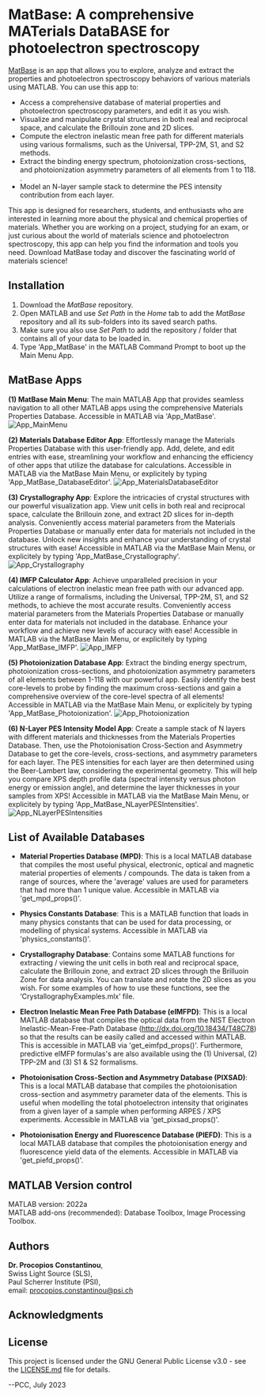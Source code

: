 # MatBase: A comprehensive MATerials DataBASE for photoelectron spectroscopy

[MatBase](https://github.com/c0deta1ker/MatBase) is an app that allows you to explore, analyze and extract the properties and photoelectron spectroscopy behaviors of various materials using MATLAB. You can use this app to:  
- Access a comprehensive database of material properties and photoelectron spectroscopy parameters, and edit it as you wish.  
- Visualize and manipulate crystal structures in both real and reciprocal space, and calculate the Brillouin zone and 2D slices. 
- Compute the electron inelastic mean free path for different materials using various formalisms, such as the Universal, TPP-2M, S1, and S2 methods.  
- Extract the binding energy spectrum, photoionization cross-sections, and photoionization asymmetry parameters of all elements from 1 to 118.  .  
- Model an N-layer sample stack to determine the PES intensity contribution from each layer.  


This app is designed for researchers, students, and enthusiasts who are interested in learning more about the physical and chemical properties of materials. Whether you are working on a project, studying for an exam, or just curious about the world of materials science and photoelectron spectroscopy, this app can help you find the information and tools you need. Download MatBase today and discover the fascinating world of materials science!

## Installation  
1. Download the *MatBase* repository.
2. Open MATLAB and use *Set Path* in the *Home* tab to add the *MatBase* repository and all its sub-folders into its saved search paths.
3. Make sure you also use *Set Path* to add the repository / folder that contains all of your data to be loaded in.
4. Type 'App_MatBase' in the MATLAB Command Prompt to boot up the Main Menu App.

## MatBase Apps
**(1) MatBase Main Menu**: The main MATLAB App that provides seamless navigation to all other MATLAB apps using the comprehensive Materials Properties Database. Accessible in MATLAB via 'App_MatBase'.
![App_MainMenu](MatBase-v1.0.1/0_ReadMeImages/App_MainMenu.png)  

**(2) Materials Database Editor App**: Effortlessly manage the Materials Properties Database with this user-friendly app. Add, delete, and edit entries with ease, streamlining your workflow and enhancing the efficiency of other apps that utilize the database for calculations. Accessible in MATLAB via the MatBase Main Menu, or explicitely by typing 'App_MatBase_DatabaseEditor'.
![App_MaterialsDatabaseEditor](MatBase-v1.0.1/0_ReadMeImages/App_MaterialsDatabaseEditor.png)  

**(3) Crystallography App**: Explore the intricacies of crystal structures with our powerful visualization app. View unit cells in both real and reciprocal space, calculate the Brillouin zone, and extract 2D slices for in-depth analysis. Conveniently access material parameters from the Materials Properties Database or manually enter data for materials not included in the database. Unlock new insights and enhance your understanding of crystal structures with ease! Accessible in MATLAB via the MatBase Main Menu, or explicitely by typing 'App_MatBase_Crystallography'.
![App_Crystallography](MatBase-v1.0.1/0_ReadMeImages/App_Crystallography.png)  

**(4) IMFP Calculator App**: Achieve unparalleled precision in your calculations of electron inelastic mean free path with our advanced app. Utilize a range of formalisms, including the Universal, TPP-2M, S1, and S2 methods, to achieve the most accurate results. Conveniently access material parameters from the Materials Properties Database or manually enter data for materials not included in the database. Enhance your workflow and achieve new levels of accuracy with ease! Accessible in MATLAB via the MatBase Main Menu, or explicitely by typing 'App_MatBase_IMFP'.
![App_IMFP](MatBase-v1.0.1/0_ReadMeImages/App_IMFP.png)  

**(5) Photoionization Database App**: Extract the binding energy spectrum, photoionization cross-sections, and photoionization asymmetry parameters of all elements between 1-118 with our powerful app. Easily identify the best core-levels to probe by finding the maximum cross-sections and gain a comprehensive overview of the core-level spectra of all elements! Accessible in MATLAB via the MatBase Main Menu, or explicitely by typing 'App_MatBase_Photoionization'.
![App_Photoionization](MatBase-v1.0.1/0_ReadMeImages/App_Photoionization.png)  

**(6) N-Layer PES Intensity Model App**: Create a sample stack of N layers with different materials and thicknesses from the Materials Properties Database. Then, use the Photoionisation Cross-Section and Asymmetry Database to get the core-levels, cross-sections, and asymmetry parameters for each layer. The PES intensities for each layer are then determined using the Beer-Lambert law, considering the experimental geometry. This will help you compare XPS depth profile data (spectral intensity versus photon energy or emission angle), and determine the layer thicknesses in your samples from XPS! Accessible in MATLAB via the MatBase Main Menu, or explicitely by typing 'App_MatBase_NLayerPESIntensities'.
![App_NLayerPESIntensities](MatBase-v1.0.1/0_ReadMeImages/App_NLayerPESIntensities.png)  


## List of Available Databases  
- **Material Properties Database (MPD)**: This is a local MATLAB database that compiles the most useful physical, electronic, optical and magnetic material properties of elements / compounds. The data is taken from a range of sources, where the 'average' values are used for parameters that had more than 1 unique value. Accessible in MATLAB via 'get_mpd_props()'.  

- **Physics Constants Database**: This is a MATLAB function that loads in many physics constants that can be used for data processing, or modelling of physical systems. Accessible in MATLAB via 'physics_constants()'.  

- **Crystallography Database**: Contains some MATLAB functions for extracting / viewing the unit cells in both real and reciprocal space, calculate the Brillouin zone, and extract 2D slices through the Brilluoin Zone for data analysis. You can translate and rotate the 2D slices as you wish. For some examples of how to use these functions, see the ‘CrystallographyExamples.mlx’ file.  

- **Electron Inelastic Mean Free Path Database (eIMFPD)**: This is a local MATLAB database that compiles the optical data from the NIST Electron Inelastic-Mean-Free-Path Database (http://dx.doi.org/10.18434/T48C78) so that the results can be easily called and accessed within MATLAB. This is accessible in MATLAB via 'get_eimfpd_props()'. Furthermore, predictive eIMFP formulas's are also available using the (1) Universal, (2) TPP-2M and (3) S1 & S2 formalisms.  

- **Photoionisation Cross-Section and Asymmetry Database (PIXSAD)**: This is a local MATLAB database that compiles the photoionisation cross-section and asymmetry parameter data of the elements. This is useful when modelling the total photoelectron intensity that originates from a given layer of a sample when performing ARPES / XPS experiments. Accessible in MATLAB via 'get_pixsad_props()'.   

- **Photoionisation Energy and Fluorescence Database (PIEFD)**: This is a local MATLAB database that compiles the photoionisation energy and fluorescence yield data of the elements. Accessible in MATLAB via 'get_piefd_props()'.  


## MATLAB Version control  
MATLAB version:   2022a  
MATLAB add-ons (recommended): Database Toolbox, Image Processing Toolbox.

## Authors
**Dr. Procopios Constantinou**,  
Swiss Light Source (SLS),  
Paul Scherrer Institute (PSI),  
email: procopios.constantinou@psi.ch

## Acknowledgments

## License  
This project is licensed under the GNU General Public License v3.0 - see the [LICENSE.md](LICENSE.md) file for details.

--PCC, July 2023